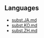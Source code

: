 ## Languages

- [subst.JA.md](subst.JA.md)
- [subst.KO.md](subst.KO.md)
- [subst.ZH.md](subst.ZH.md)
